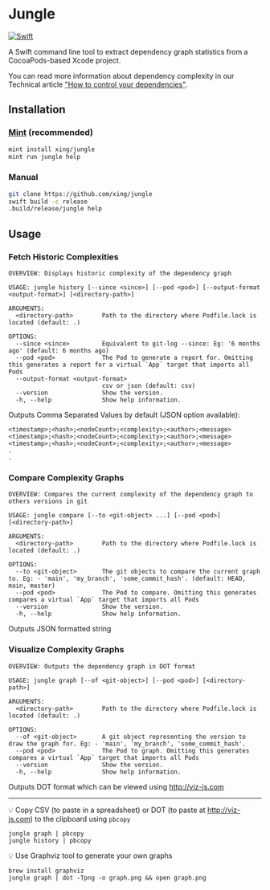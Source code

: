 # Jungle

[![Swift](https://github.com/xing/jungle/actions/workflows/swift.yml/badge.svg)](https://github.com/xing/jungle/actions/workflows/swift.yml)

A Swift command line tool to extract dependency graph statistics from a CocoaPods-based Xcode project.

You can read more information about dependency complexity in our Technical article ["How to control your dependencies"](https://medium.com/@OswaldoRubio/how-to-control-your-dependencies-7690cc7b1c40).


## Installation

### [Mint](https://github.com/xing/jungle) (recommended)

```bash
mint install xing/jungle
mint run jungle help
```

### Manual

```bash
git clone https://github.com/xing/jungle
swift build -c release
.build/release/jungle help
```

## Usage

### Fetch Historic Complexities

```shell
OVERVIEW: Displays historic complexity of the dependency graph

USAGE: jungle history [--since <since>] [--pod <pod>] [--output-format <output-format>] [<directory-path>]

ARGUMENTS:
  <directory-path>        Path to the directory where Podfile.lock is located (default: .)

OPTIONS:
  --since <since>         Equivalent to git-log --since: Eg: '6 months ago' (default: 6 months ago)
  --pod <pod>             The Pod to generate a report for. Omitting this generates a report for a virtual `App` target that imports all Pods
  --output-format <output-format>
                          csv or json (default: csv)
  --version               Show the version.
  -h, --help              Show help information.
```


Outputs Comma Separated Values by default (JSON option available):
```shell
<timestamp>;<hash>;<nodeCount>;<complexity>;<author>;<message>
<timestamp>;<hash>;<nodeCount>;<complexity>;<author>;<message>
<timestamp>;<hash>;<nodeCount>;<complexity>;<author>;<message>
.
.
```

### Compare Complexity Graphs

```shell
OVERVIEW: Compares the current complexity of the dependency graph to others versions in git

USAGE: jungle compare [--to <git-object> ...] [--pod <pod>] [<directory-path>]

ARGUMENTS:
  <directory-path>        Path to the directory where Podfile.lock is located (default: .)

OPTIONS:
  --to <git-object>       The git objects to compare the current graph to. Eg: - 'main', 'my_branch', 'some_commit_hash'. (default: HEAD, main, master)
  --pod <pod>             The Pod to compare. Omitting this generates compares a virtual `App` target that imports all Pods
  --version               Show the version.
  -h, --help              Show help information.
```

Outputs JSON formatted string

### Visualize Complexity Graphs

```shell
OVERVIEW: Outputs the dependency graph in DOT format

USAGE: jungle graph [--of <git-object>] [--pod <pod>] [<directory-path>]

ARGUMENTS:
  <directory-path>        Path to the directory where Podfile.lock is located (default: .)

OPTIONS:
  --of <git-object>       A git object representing the version to draw the graph for. Eg: - 'main', 'my_branch', 'some_commit_hash'.
  --pod <pod>             The Pod to graph. Omitting this generates compares a virtual `App` target that imports all Pods
  --version               Show the version.
  -h, --help              Show help information.

```

Outputs DOT format which can be viewed using http://viz-js.com

---

💡 Copy CSV (to paste in a spreadsheet) or DOT (to paste at http://viz-js.com) to the clipboard using `pbcopy`

```shell
jungle graph | pbcopy
jungle history | pbcopy
``` 


💡 Use Graphviz tool to generate your own graphs

```shell
brew install graphviz
jungle graph | dot -Tpng -o graph.png && open graph.png
```
 
